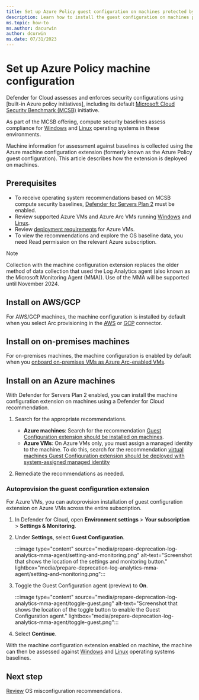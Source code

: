 ```yaml
---
title: Set up Azure Policy guest configuration on machines protected by Microsoft Defender for Cloud
description: Learn how to install the guest configuration on machines protected by Microsoft Defender for Cloud to assess OS misconfigurations. 
ms.topic: how-to
ms.author: dacurwin
author: dcurwin
ms.date: 07/31/2023
---
```


# Set up Azure Policy machine configuration


Defender for Cloud assesses and enforces security configurations using [built-in Azure policy initiatives], including its default [Microsoft Cloud Security Benchmark (MCSB)](/security/benchmark/azure/introduction) initiative.

As part of the MCSB offering, compute security baselines assess compliance for [Windows](/azure/governance/policy/samples/guest-configuration-baseline-windows) and [Linux](/azure/governance/policy/samples/guest-configuration-baseline-linux) operating systems in these environments.

Machine information for assessment against baselines is collected using the Azure machine configuration extension (formerly known as the Azure Policy guest configuration). This article describes how the extension is deployed on machines.

## Prerequisites

- To receive operating system recommendations based on MCSB compute security baselines, [Defender for Servers Plan 2](plan-defender-for-servers-select-plan.md) must be enabled.
- Review supported Azure VMs and Azure Arc VMs running  [Windows](support-matrix-defender-for-servers.md#windows-machine-support) and [Linux](support-matrix-defender-for-servers.md#linux-machine-support).
- Review [deployment requirements](/azure/governance/machine-configuration/overview#enable-machine-configuration) for Azure VMs.
- To view the recommendations and explore the OS baseline data, you need Read permission on the relevant Azure subscription.

> [!NOTE]
> Collection with the machine configuration extension replaces the older method of data collection that used the Log Analytics agent (also known as the Microsoft Monitoring Agent (MMA)). Use of the MMA will be supported until November 2024.


## Install on AWS/GCP

For AWS/GCP machines, the machine configuration is installed by default when you select Arc provisioning in the [AWS](quickstart-onboard-aws.md) or [GCP](quickstart-onboard-gcp.md) connector.

## Install on on-premises machines 

For on-premises machines, the machine configuration is enabled by default when you [onboard on-premises VMs as Azure Arc-enabled VMs](/azure/azure-arc/servers/learn/quick-enable-hybrid-vm).

## Install on an Azure machines

With Defender for Servers Plan 2 enabled, you can install the machine configuration extension on machines using a Defender for Cloud recommendation.

1. Search for the appropriate recommendations.

    - **Azure machines**: Search for the recommendation [Guest Configuration extension should be installed on machines](https://portal.azure.com/#blade/Microsoft_Azure_Security/RecommendationsBlade/assessmentKey/6c99f570-2ce7-46bc-8175-cde013df43bc).
    - **Azure VMs**: On Azure VMs only, you must assign a managed identity to the machine. To do this, search for the recommendation [virtual machines Guest Configuration extension should be deployed with system-assigned managed identity](https://portal.azure.com/#blade/Microsoft_Azure_Security/RecommendationsBlade/assessmentKey/69133b6b-695a-43eb-a763-221e19556755)
1. Remediate the recommendations as needed.

### Autoprovision the guest configuration extension

For Azure VMs, you can autoprovision installation of guest configuration extension on Azure VMs across the entire subscription.

1. In Defender for Cloud, open **Environment settings** > **Your subscription** > **Settings & Monitoring**.
1. Under **Settings**, select **Guest Configuration**.

    :::image type="content" source="media/prepare-deprecation-log-analytics-mma-agent/setting-and-monitoring.png" alt-text="Screenshot that shows the location of the settings and monitoring button." lightbox="media/prepare-deprecation-log-analytics-mma-agent/setting-and-monitoring.png":::

1. Toggle the Guest Configuration agent (preview) to **On**.

    :::image type="content" source="media/prepare-deprecation-log-analytics-mma-agent/toggle-guest.png" alt-text="Screenshot that shows the location of the toggle button to enable the Guest Configuration agent." lightbox="media/prepare-deprecation-log-analytics-mma-agent/toggle-guest.png":::

1. Select **Continue**.


With the machine configuration extension enabled on machine, the machine can then be assessed against [Windows](/azure/governance/policy/samples/guest-configuration-baseline-windows) and [Linux](/azure/governance/policy/samples/guest-configuration-baseline-linux) operating systems baselines.


## Next step

[Review](apply-security-baseline.md) OS misconfiguration recommendations.

